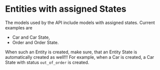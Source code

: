 # Entities with assigned States

The models used by the API include models with assigned states. Current examples are
- Car and Car State,
- Order and Order State.

When such an Entity is created, make sure, that an Entity State is automatically created as well!!! For example, when a Car is created, a Car State with status `out_of_order` is created.
